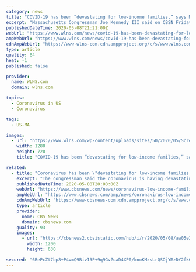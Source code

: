 ```yaml
---
category: news
title: "COVID-19 has been “devastating for low-income families,” says Massachusetts Rep. Joe Kennedy"
excerpt: "Massachusetts Congressman Joe Kennedy III said on CBSN Friday that the federal government needs to do more to address the fact that the coronavirus pandemic has disproportionately affected"
publishedDateTime: 2020-05-08T21:21:00Z
webUrl: "https://www.wlns.com/news/covid-19-has-been-devastating-for-low-income-families-says-massachusetts-rep-joe-kennedy/"
ampWebUrl: "https://www.wlns.com/news/covid-19-has-been-devastating-for-low-income-families-says-massachusetts-rep-joe-kennedy/amp/"
cdnAmpWebUrl: "https://www-wlns-com.cdn.ampproject.org/c/s/www.wlns.com/news/covid-19-has-been-devastating-for-low-income-families-says-massachusetts-rep-joe-kennedy/amp/"
type: article
quality: 64
heat: -1
published: false

provider:
  name: WLNS.com
  domain: wlns.com

topics:
  - Coronavirus in US
  - Coronavirus

tags:
  - US-MA

images:
  - url: "https://www.wlns.com/wp-content/uploads/sites/50/2020/05/Screen-Shot-2020-05-08-at-5.21.00-PM.png?w=818&h=468&crop=1&resize=1280,720"
    width: 1280
    height: 720
    title: "COVID-19 has been “devastating for low-income families,” says Massachusetts Rep. Joe Kennedy"

related:
  - title: "Coronavirus has been \"devastating for low-income families,\" says Massachusetts Rep. Joe Kennedy"
    excerpt: "The congressman said the coronavirus is having devastating impacts on American's health and financial stability."
    publishedDateTime: 2020-05-08T20:08:00Z
    webUrl: "https://www.cbsnews.com/news/coronavirus-low-income-families-joe-kennedy-massachusetts-rep/"
    ampWebUrl: "https://www.cbsnews.com/amp/news/coronavirus-low-income-families-joe-kennedy-massachusetts-rep/"
    cdnAmpWebUrl: "https://www-cbsnews-com.cdn.ampproject.org/c/s/www.cbsnews.com/amp/news/coronavirus-low-income-families-joe-kennedy-massachusetts-rep/"
    type: article
    provider:
      name: CBS News
      domain: cbsnews.com
    quality: 93
    images:
      - url: "https://cbsnews2.cbsistatic.com/hub/i/r/2020/05/08/aa05e2dc-4634-4c61-b682-0c978f013534/thumbnail/1200x630/7c540641268a64fcb6023f6e04bda791/screen-shot-2020-05-08-at-3-11-30-pm.png"
        width: 1200
        height: 630

secured: "6BePcZt7bp8+P4vmQ9BivI3P+9q9GvZuaD4XP0/knoKMzsLrQSOjYMzDY2fk6durJqDJDDOYT08F1c+AxezyTvi/GtLPILtwiE7Jr9otooeIHMvcJSCudmBTmCeKN+eEm+3O/RW0hYXLqkBX9ehy9ozZfREjqUUY7Z+Ruy6xs/CHKMxOxCrUjAjwf72VtEhEYCNa3id03w/6sruMVEXqZ+yTwD/QGc4N+ATpIeRoe2/HHMNByZ4WTlte2UVZGzjqYLIpV24lYK9WP9aGd5oAzuj9hSp5Szk9zN5rJ7rRpJNBQgUzVgJ9VMFDnejdtPA1;MuQwZcx4vTnGg91rSr0PWg=="
---
```



